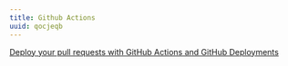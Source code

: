 ```yaml
---
title: Github Actions
uuid: qocjeqb
---
```


[Deploy your pull requests with GitHub Actions and GitHub Deployments](https://sanderknape.com/2020/05/deploy-pull-requests-github-actions-deployments/)


